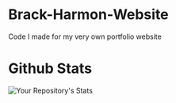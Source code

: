 # Brack-Harmon-Website
Code I made for my very own portfolio website

# Github Stats
![Your Repository's Stats](https://github-readme-stats.vercel.app/api?username=Your_GitHub_Username&show_icons=true)

